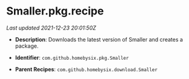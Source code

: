 # Smaller.pkg.recipe

_Last updated 2021-12-23 20:01:50Z_

- **Description**: Downloads the latest version of Smaller and creates a package.

- **Identifier**: `com.github.homebysix.pkg.Smaller`

- **Parent Recipes**: `com.github.homebysix.download.Smaller`
